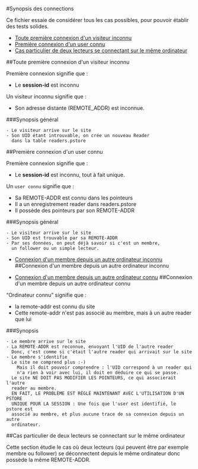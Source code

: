 #Synopsis des connections

Ce fichier essaie de considérer tous les cas possibles, pour pouvoir établir des tests solides.

* [Toute première connexion d'un visiteur inconnu](#premiere_connexion_user_tout_a_fait_inconnu)
* [Première connexion d'un user connu](#premiere_connexion_dun_user_connu)
* [Cas particulier de deux lecteurs se connectant sur le même ordinateur](#exemple_particulier_deux_users_meme_remote_ip)

<a name='premiere_connexion_user_tout_a_fait_inconnu'></a>
##Toute première connexion d'un visiteur inconnu

Première connexion signifie que&nbsp;:

* Le **session-id** est inconnu

Un visiteur inconnu signifie que&nbsp;:

* Son adresse distante (REMOTE_ADDR) est inconnue.

###Synopsis général

    - Le visiteur arrive sur le site
    - Son UID étant introuvable, on crée un nouveau Reader
      dans la table readers.pstore

<a name='premiere_connexion_dun_user_connu'></a>
##Première connexion d'un user connu

Première connexion signifie que&nbsp;:

* Le **session-id** est inconnu, tout à fait unique.

Un `user connu` signifie que&nbsp;:

* Sa REMOTE-ADDR est connu dans les pointeurs
* Il a un enregistrement reader dans readers.pstore
* Il possède des pointeurs par son REMOTE-ADDR

###Synopsis général

    - Le visiteur arrive sur le site
    - Son UID est trouvable par sa REMOTE-ADDR
    - Par ses données, on peut déjà savoir si c'est un membre,
      un follower ou un simple lecteur.
    

* [Connexion d'un membre depuis un autre ordinateur inconnu](#connexion_membre_sur_autre_ordinateur)
<a name='connexion_membre_sur_autre_ordinateur'></a>
##Connexion d'un membre depuis un autre ordinateur inconnu


* [Connexion d'un membre depuis un autre ordinateur connu](#connexion_membre_depuis_ordinateur_autre_reader)
<a name='connexion_membre_depuis_ordinateur_autre_reader'></a>
##Connexion d'un membre depuis un autre ordinateur connu

“Ordinateur connu” signifie que&nbsp;:

* la remote-addr est connu du site
* Cette remote-addr n'est pas associé au membre, mais à un autre reader que lui

###Synopsis

    - Le membre arrive sur le site
    - La REMOTE-ADDR est reconnue, envoyant l'UID de l'autre reader
      Donc, c'est comme si c'était l'autre reader qui arrivait sur le site
    - Le membre s'identifie
      Le site ne comprend plus :-)
        Mais il doit pouvoir comprendre : l'UID correspond à un reader qui
        n'a rien à voir avec lui, il doit en déduire ce qui se passe.
      Le site NE DOIT PAS MODIFIER LES POINTEURS, ce qui associerait l'autre
      reader au membre.
      EN FAIT, LE PROBLÈME EST RÉGLÉ MAINTENANT AVEC L'UTILISATION D'UN PSTORE
      UNIQUE POUR LA SESSION : Une fois que l'user est identifié, le pstore est
      associé au membre, et plus aucune trace de sa connexion depuis un autre
      ordinateur.
      

<a name='exemple_particulier_deux_users_meme_remote_ip'></a>
##Cas particulier de deux lecteurs se connectant sur le même ordinateur

Cette section étudie le cas où deux lecteurs (qui peuvent être par exemple membre ou follower) se déconnectent depuis le même ordinateur donc possède la même REMOTE-ADDR.

